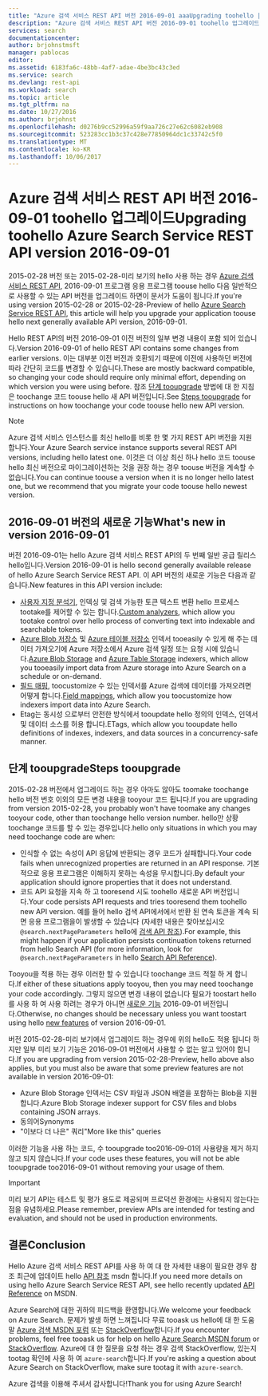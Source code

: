 ```yaml
---
title: "Azure 검색 서비스 REST API 버전 2016-09-01 aaaUpgrading toohello | Microsoft Docs"
description: "Azure 검색 서비스 REST API 버전 2016-09-01 toohello 업그레이드"
services: search
documentationcenter: 
author: brjohnstmsft
manager: pablocas
editor: 
ms.assetid: 6183fa6c-48bb-4af7-adae-4be3bc43c3ed
ms.service: search
ms.devlang: rest-api
ms.workload: search
ms.topic: article
ms.tgt_pltfrm: na
ms.date: 10/27/2016
ms.author: brjohnst
ms.openlocfilehash: d0276b9cc52996a59f9aa726c27e62c6082eb908
ms.sourcegitcommit: 523283cc1b3c37c428e77850964dc1c33742c5f0
ms.translationtype: MT
ms.contentlocale: ko-KR
ms.lasthandoff: 10/06/2017
---
```

# <a name="upgrading-toohello-azure-search-service-rest-api-version-2016-09-01"></a><span data-ttu-id="14c97-103">Azure 검색 서비스 REST API 버전 2016-09-01 toohello 업그레이드</span><span class="sxs-lookup"><span data-stu-id="14c97-103">Upgrading toohello Azure Search Service REST API version 2016-09-01</span></span>
<span data-ttu-id="14c97-104">2015-02-28 버전 또는 2015-02-28-미리 보기의 hello 사용 하는 경우 [Azure 검색 서비스 REST API](https://msdn.microsoft.com/library/azure/dn798935.aspx), 2016-09-01 프로그램 응용 프로그램 toouse hello 다음 일반적으로 사용할 수 있는 API 버전을 업그레이드 하면이 문서가 도움이 됩니다.</span><span class="sxs-lookup"><span data-stu-id="14c97-104">If you're using version 2015-02-28 or 2015-02-28-Preview of hello [Azure Search Service REST API](https://msdn.microsoft.com/library/azure/dn798935.aspx), this article will help you upgrade your application toouse hello next generally available API version, 2016-09-01.</span></span>

<span data-ttu-id="14c97-105">Hello REST API의 버전 2016-09-01 이전 버전의 일부 변경 내용이 포함 되어 있습니다.</span><span class="sxs-lookup"><span data-stu-id="14c97-105">Version 2016-09-01 of hello REST API contains some changes from earlier versions.</span></span> <span data-ttu-id="14c97-106">이는 대부분 이전 버전과 호환되기 때문에 이전에 사용하던 버전에 따라 간단히 코드를 변경할 수 있습니다.</span><span class="sxs-lookup"><span data-stu-id="14c97-106">These are mostly backward compatible, so changing your code should require only minimal effort, depending on which version you were using before.</span></span> <span data-ttu-id="14c97-107">참조 [단계 tooupgrade](#UpgradeSteps) 방법에 대 한 지침은 toochange 코드 toouse hello 새 API 버전입니다.</span><span class="sxs-lookup"><span data-stu-id="14c97-107">See [Steps tooupgrade](#UpgradeSteps) for instructions on how toochange your code toouse hello new API version.</span></span>

> [!NOTE]
> <span data-ttu-id="14c97-108">Azure 검색 서비스 인스턴스를 최신 hello를 비롯 한 몇 가지 REST API 버전을 지원 합니다.</span><span class="sxs-lookup"><span data-stu-id="14c97-108">Your Azure Search service instance supports several REST API versions, including hello latest one.</span></span> <span data-ttu-id="14c97-109">이것은 더 이상 최신 하나 hello 코드 toouse hello 최신 버전으로 마이그레이션하는 것을 권장 하는 경우 toouse 버전을 계속할 수 없습니다.</span><span class="sxs-lookup"><span data-stu-id="14c97-109">You can continue toouse a version when it is no longer hello latest one, but we recommend that you migrate your code toouse hello newest version.</span></span>

<a name="WhatsNew"></a>

## <a name="whats-new-in-version-2016-09-01"></a><span data-ttu-id="14c97-110">2016-09-01 버전의 새로운 기능</span><span class="sxs-lookup"><span data-stu-id="14c97-110">What's new in version 2016-09-01</span></span>
<span data-ttu-id="14c97-111">버전 2016-09-01는 hello Azure 검색 서비스 REST API의 두 번째 일반 공급 릴리스 hello입니다.</span><span class="sxs-lookup"><span data-stu-id="14c97-111">Version 2016-09-01 is hello second generally available release of hello Azure Search Service REST API.</span></span> <span data-ttu-id="14c97-112">이 API 버전의 새로운 기능은 다음과 같습니다.</span><span class="sxs-lookup"><span data-stu-id="14c97-112">New features in this API version include:</span></span>

* <span data-ttu-id="14c97-113">[사용자 지정 분석기](https://aka.ms/customanalyzers), 인덱싱 및 검색 가능한 토큰 텍스트 변환 hello 프로세스 tootake를 제어할 수 있는 합니다.</span><span class="sxs-lookup"><span data-stu-id="14c97-113">[Custom analyzers](https://aka.ms/customanalyzers), which allow you tootake control over hello process of converting text into indexable and searchable tokens.</span></span>
* <span data-ttu-id="14c97-114">[Azure Blob 저장소](search-howto-indexing-azure-blob-storage.md) 및 [Azure 테이블 저장소](search-howto-indexing-azure-tables.md) 인덱서 tooeasily 수 있게 해 주는 데이터 가져오기에 Azure 저장소에서 Azure 검색 일정 또는 요청 시에 있습니다.</span><span class="sxs-lookup"><span data-stu-id="14c97-114">[Azure Blob Storage](search-howto-indexing-azure-blob-storage.md) and [Azure Table Storage](search-howto-indexing-azure-tables.md) indexers, which allow you tooeasily import data from Azure storage into Azure Search on a schedule or on-demand.</span></span>
* <span data-ttu-id="14c97-115">[필드 매핑](search-indexer-field-mappings.md), toocustomize 수 있는 인덱서를 Azure 검색에 데이터를 가져오려면 어떻게 합니다.</span><span class="sxs-lookup"><span data-stu-id="14c97-115">[Field mappings](search-indexer-field-mappings.md), which allow you toocustomize how indexers import data into Azure Search.</span></span>
* <span data-ttu-id="14c97-116">Etag는 동시성 으로부터 안전한 방식에서 tooupdate hello 정의의 인덱스, 인덱서 및 데이터 소스를 허용 합니다.</span><span class="sxs-lookup"><span data-stu-id="14c97-116">ETags, which allow you tooupdate hello definitions of indexes, indexers, and data sources in a concurrency-safe manner.</span></span> 

<a name="UpgradeSteps"></a>

## <a name="steps-tooupgrade"></a><span data-ttu-id="14c97-117">단계 tooupgrade</span><span class="sxs-lookup"><span data-stu-id="14c97-117">Steps tooupgrade</span></span>
<span data-ttu-id="14c97-118">2015-02-28 버전에서 업그레이드 하는 경우 아마도 않아도 toomake toochange hello 버전 번호 이외의 모든 변경 내용을 tooyour 코드 됩니다.</span><span class="sxs-lookup"><span data-stu-id="14c97-118">If you are upgrading from version 2015-02-28, you probably won't have toomake any changes tooyour code, other than toochange hello version number.</span></span> <span data-ttu-id="14c97-119">hello만 상황 toochange 코드를 할 수 있는 경우입니다.</span><span class="sxs-lookup"><span data-stu-id="14c97-119">hello only situations in which you may need toochange code are when:</span></span>

* <span data-ttu-id="14c97-120">인식할 수 없는 속성이 API 응답에 반환되는 경우 코드가 실패합니다.</span><span class="sxs-lookup"><span data-stu-id="14c97-120">Your code fails when unrecognized properties are returned in an API response.</span></span> <span data-ttu-id="14c97-121">기본적으로 응용 프로그램은 이해하지 못하는 속성을 무시합니다.</span><span class="sxs-lookup"><span data-stu-id="14c97-121">By default your application should ignore properties that it does not understand.</span></span>
* <span data-ttu-id="14c97-122">코드 API 요청을 지속 하 고 tooresend 시도 toohello 새로운 API 버전입니다.</span><span class="sxs-lookup"><span data-stu-id="14c97-122">Your code persists API requests and tries tooresend them toohello new API version.</span></span> <span data-ttu-id="14c97-123">예를 들어 hello 검색 API에서에서 반환 된 연속 토큰을 계속 되 면 응용 프로그램을이 발생할 수 있습니다 (자세한 내용은 찾아보십시오 `@search.nextPageParameters` hello에 [검색 API 참조](https://msdn.microsoft.com/library/azure/dn798927.aspx#Anchor_1)).</span><span class="sxs-lookup"><span data-stu-id="14c97-123">For example, this might happen if your application persists continuation tokens returned from hello Search API (for more information, look for `@search.nextPageParameters` in hello [Search API Reference](https://msdn.microsoft.com/library/azure/dn798927.aspx#Anchor_1)).</span></span>

<span data-ttu-id="14c97-124">Tooyou을 적용 하는 경우 이러한 할 수 있습니다 toochange 코드 적절 하 게 합니다.</span><span class="sxs-lookup"><span data-stu-id="14c97-124">If either of these situations apply tooyou, then you may need toochange your code accordingly.</span></span> <span data-ttu-id="14c97-125">그렇지 않으면 변경 내용이 없습니다 필요가 toostart hello를 사용 하 여 사용 하려는 경우가 아니면 [새로운 기능](#WhatsNew) 2016-09-01 버전입니다.</span><span class="sxs-lookup"><span data-stu-id="14c97-125">Otherwise, no changes should be necessary unless you want toostart using hello [new features](#WhatsNew) of version 2016-09-01.</span></span>

<span data-ttu-id="14c97-126">버전 2015-02-28-미리 보기에서 업그레이드 하는 경우에 위의 hello도 적용 됩니다 하지만 일부 미리 보기 기능은 2016-09-01 버전에서 사용할 수 없는 알고 있어야 합니다.</span><span class="sxs-lookup"><span data-stu-id="14c97-126">If you are upgrading from version 2015-02-28-Preview, hello above also applies, but you must also be aware that some preview features are not available in version 2016-09-01:</span></span>

* <span data-ttu-id="14c97-127">Azure Blob Storage 인덱서는 CSV 파일과 JSON 배열을 포함하는 Blob을 지원합니다.</span><span class="sxs-lookup"><span data-stu-id="14c97-127">Azure Blob Storage indexer support for CSV files and blobs containing JSON arrays.</span></span>
* <span data-ttu-id="14c97-128">동의어</span><span class="sxs-lookup"><span data-stu-id="14c97-128">Synonyms</span></span>
* <span data-ttu-id="14c97-129">"이보다 더 나은" 쿼리</span><span class="sxs-lookup"><span data-stu-id="14c97-129">"More like this" queries</span></span>

<span data-ttu-id="14c97-130">이러한 기능을 사용 하는 코드, 수 tooupgrade too2016-09-01의 사용량을 제거 하지 않고 되지 않습니다.</span><span class="sxs-lookup"><span data-stu-id="14c97-130">If your code uses these features, you will not be able tooupgrade too2016-09-01 without removing your usage of them.</span></span>

> [!IMPORTANT]
> <span data-ttu-id="14c97-131">미리 보기 API는 테스트 및 평가 용도로 제공되며 프로덕션 환경에는 사용되지 않는다는 점을 유념하세요.</span><span class="sxs-lookup"><span data-stu-id="14c97-131">Please remember, preview APIs are intended for testing and evaluation, and should not be used in production environments.</span></span>
> 
> 

## <a name="conclusion"></a><span data-ttu-id="14c97-132">결론</span><span class="sxs-lookup"><span data-stu-id="14c97-132">Conclusion</span></span>
<span data-ttu-id="14c97-133">Hello Azure 검색 서비스 REST API를 사용 하 여 대 한 자세한 내용이 필요한 경우 참조 최근에 업데이트 hello [API 참조](https://msdn.microsoft.com/library/azure/dn798935.aspx) msdn 합니다.</span><span class="sxs-lookup"><span data-stu-id="14c97-133">If you need more details on using hello Azure Search Service REST API, see hello recently updated [API Reference](https://msdn.microsoft.com/library/azure/dn798935.aspx) on MSDN.</span></span>

<span data-ttu-id="14c97-134">Azure Search에 대한 귀하의 피드백을 환영합니다.</span><span class="sxs-lookup"><span data-stu-id="14c97-134">We welcome your feedback on Azure Search.</span></span> <span data-ttu-id="14c97-135">문제가 발생 하면 느껴집니다 무료 tooask us hello에 대 한 도움말 [Azure 검색 MSDN 포럼](https://social.msdn.microsoft.com/Forums/azure/home?forum=azuresearch) 또는 [StackOverflow](http://stackoverflow.com/)합니다.</span><span class="sxs-lookup"><span data-stu-id="14c97-135">If you encounter problems, feel free tooask us for help on hello [Azure Search MSDN forum](https://social.msdn.microsoft.com/Forums/azure/home?forum=azuresearch) or [StackOverflow](http://stackoverflow.com/).</span></span> <span data-ttu-id="14c97-136">Azure에 대 한 질문을 요청 하는 경우 검색 StackOverflow, 있는지 tootag 확인에 사용 하 여 `azure-search`합니다.</span><span class="sxs-lookup"><span data-stu-id="14c97-136">If you're asking a question about Azure Search on StackOverflow, make sure tootag it with `azure-search`.</span></span>

<span data-ttu-id="14c97-137">Azure 검색을 이용해 주셔서 감사합니다!</span><span class="sxs-lookup"><span data-stu-id="14c97-137">Thank you for using Azure Search!</span></span>


